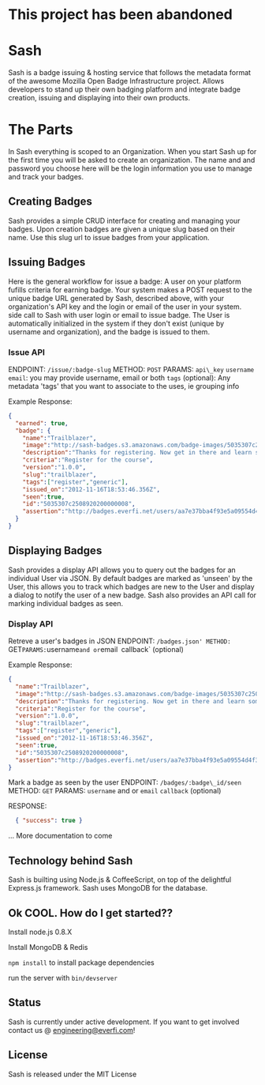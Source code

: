 # This project has been abandoned 

Sash
============

  Sash is a badge issuing & hosting service that follows the metadata format of
  the awesome Mozilla Open Badge Infrastructure project. Allows developers to
  stand up their own badging platform and integrate badge creation, issuing and
  displaying into their own products.

# The Parts

  In Sash everything is scoped to an Organization. When you start Sash up
  for the first time you will be asked to create an organization. The name and
  and password you choose here will be the login information you use to manage
  and track your badges.

## Creating Badges

  Sash provides a simple CRUD interface for creating and managing your badges.
  Upon creation badges are given a unique slug based on their name. Use this
  slug url to issue badges from your application.

## Issuing Badges

  Here is the general workflow for issue a badge:
  A user on your platform fufills criteria for earning badge. Your system makes a 
  POST request to the unique badge URL generated by Sash, described above, with 
  your organization's API key and the login or email of the user in your system. 
  side call to Sash with user login or email to issue badge.
  The User is automatically initialized in the system if they don't exist (unique by 
  username and organization), and the badge is issued to them.

### Issue API

ENDPOINT: `/issue/:badge-slug`
METHOD: `POST`
PARAMS:
  `api\_key`
  `username`
  `email`: you may provide username, email or both
  `tags` (optional): Any metadata 'tags' that you want to associate to the uses, ie grouping
info

Example Response:
```json
{
  "earned": true,
  "badge": {
    "name":"Trailblazer",
    "image":"http://sash-badges.s3.amazonaws.com/badge-images/5035307c2508920200000008-original.png",
    "description":"Thanks for registering. Now get in there and learn something!",
    "criteria":"Register for the course",
    "version":"1.0.0",
    "slug":"trailblazer",
    "tags":["register","generic"],
    "issued_on":"2012-11-16T18:53:46.356Z",
    "seen":true,
    "id":"5035307c2508920200000008",
    "assertion":"http://badges.everfi.net/users/aa7e37bba4f93e5a09554d4f3c0d0ae9424dda4027061b87cbb2c1bbf5b0f660/badges/trailblazer"
  }
}
```


## Displaying Badges

  Sash provides a display API allows you to query out the badges for an individual
  User via JSON. By default badges are marked as 'unseen' by the User, this allows
  you to track which badges are new to the User and display a dialog to notify 
  the user of a new badge. Sash also provides an API call for marking
  individual badges as seen.

### Display API

Retreve a user's badges in JSON
ENDPOINT: `/badges.json'
METHOD: `GET`
PARAMS:
  `username` and or `email`
  `callback` (optional)

Example Response:
```json
{
  "name":"Trailblazer",
  "image":"http://sash-badges.s3.amazonaws.com/badge-images/5035307c2508920200000008-original.png",
  "description":"Thanks for registering. Now get in there and learn something!",
  "criteria":"Register for the course",
  "version":"1.0.0",
  "slug":"trailblazer",
  "tags":["register","generic"],
  "issued_on":"2012-11-16T18:53:46.356Z",
  "seen":true,
  "id":"5035307c2508920200000008",
  "assertion":"http://badges.everfi.net/users/aa7e37bba4f93e5a09554d4f3c0d0ae9424dda4027061b87cbb2c1bbf5b0f660/badges/trailblazer"
}
```

Mark a badge as seen by the user
ENDPOINT: `/badges/:badge\_id/seen`
METHOD: `GET`
PARAMS:
  `username` and or `email`
  `callback` (optional)

RESPONSE:
```json
  { "success": true }
```

... More documentation to come

## Technology behind Sash

  Sash is builting using Node.js & CoffeeScript, on top of the delightful Express.js framework. 
  Sash uses MongoDB for the database.

## Ok COOL. How do I get started??
  Install node.js 0.8.X

  Install MongoDB & Redis

  `npm install` to install package dependencies

   run the server with `bin/devserver`

## Status

  Sash is currently under active development. If you want to get involved contact us @ engineering@everfi.com!

## License

  Sash is released under the MIT License

